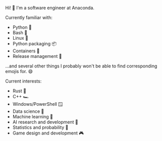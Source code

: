 Hi! 👋 I'm a software engineer at Anaconda.

Currently familiar with:
- Python 🐍
- Bash 🐚
- Linux 🐧
- Python packaging 📦
- Containers 🐋
- Release management 🚢

...and several other things I probably won't be able to find corresponding emojis for. 😄

Current interests:
- Rust 🦀
- C++ 🏎
- Windows/PowerShell 🪟
- Data science 🧪
- Machine learning 🧠
- AI research and development 🤖
- Statistics and probability 🎲
- Game design and development 🎮
